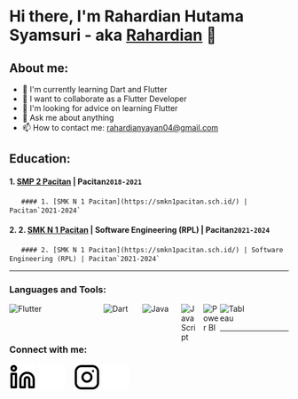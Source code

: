 # Hi there, I'm Rahardian Hutama Syamsuri - aka [Rahardian](https://www.linkedin.com/in/rahardian-hutama-syamsuri-996a94267/) 👋
## About me:
- 🌱 I'm currently learning Dart and Flutter
- 👯 I want to collaborate as a Flutter Developer
- 🤔 I'm looking for advice on learning Flutter
- 💬 Ask me about anything
- 📫 How to contact me: rahardianyayan04@gmail.com

## Education:

#### 1. [SMP 2 Pacitan](https://smpn2pacitan.sch.id/) | Pacitan`2018-2021`
       #### 1. [SMK N 1 Pacitan](https://smkn1pacitan.sch.id/) | Pacitan`2021-2024`
#### 2. 2. [SMK N 1 Pacitan](https://smkn1pacitan.sch.id/) | Software Engineering (RPL) | Pacitan`2021-2024`
       #### 2. [SMK N 1 Pacitan](https://smkn1pacitan.sch.id/) | Software Engineering (RPL) | Pacitan`2021-2024`
---

### Languages and Tools:

[<img align="left" alt="Flutter" width="60px" src="https://www.vectorlogo.zone/logos/flutterio/flutterio-ar21.svg" style="padding-right:110px;" />][webdev]
[<img align="left" alt="Dart" width="60px" src="https://www.vectorlogo.zone/logos/dartlang/dartlang-ar21.svg" style="padding-right:10px;" />][webdev]
[<img align="left" alt="Java" width="60px" src="https://www.vectorlogo.zone/logos/java/java-horizontal.svg" style="padding-right:10px;" />][webdev]
[<img align="left" alt="JavaScript" width="30px" src="https://www.vectorlogo.zone/logos/javascript/javascript-icon.svg" style="padding-right:10px;" />][webdev]
[<img align="left" alt="Power BI" width="30px" src="https://powerbi.microsoft.com/pictures/application-logos/svg/powerbi.svg" style="padding-right:0px;" />][webdev]
[<img align="left" alt="Tableau" width="50px" src="https://logos-world.net/wp-content/uploads/2021/10/Tableau-Symbol.png" style="padding-right:10px;" />][webdev]

<br />
<br />

---
### Connect with me:

[![website](./img/linkedin-light.svg)](https://www.linkedin.com/in/rahardian-hutama-syamsuri-996a94267/#gh-light-mode-only)
[![website](./img/linkedin-dark.svg)](https://www.linkedin.com/in/rahardian-hutama-syamsuri-996a94267/#gh-dark-mode-only)
&nbsp;&nbsp;
[![website](./img/instagram-light.svg)](https://www.instagram.com/rahardian__13/#gh-light-mode-only)
[![website](./img/instagram-dark.svg)](https://www.instagram.com/rahardian__13/#gh-dark-mode-only)



[webdev]: https://github.com/RahardianHutamaS/
